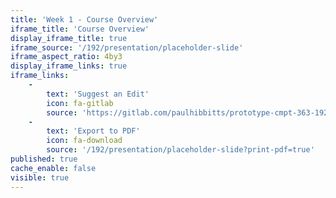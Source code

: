 ```yaml
---
title: 'Week 1 - Course Overview'
iframe_title: 'Course Overview'
display_iframe_title: true
iframe_source: '/192/presentation/placeholder-slide'
iframe_aspect_ratio: 4by3
display_iframe_links: true
iframe_links:
    -
        text: 'Suggest an Edit'
        icon: fa-gitlab
        source: 'https://gitlab.com/paulhibbitts/prototype-cmpt-363-192/blob/master/pages/02.192/presentation/placeholder-slide/presentation.md'
    -
        text: 'Export to PDF'
        icon: fa-download
        source: '/192/presentation/placeholder-slide?print-pdf=true'
published: true
cache_enable: false
visible: true
---
```

